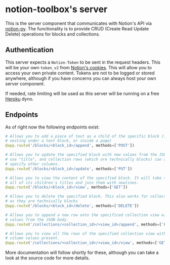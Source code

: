 # notion-toolbox's server

This is the server component that communicates with Notion's API via [notion-py](https://github.com/jamalex/notion-py). The functionality is to provide CRUD (Create Read Update Delete) operations for blocks and collections.

## Authentication

This server expects a `Notion-Token` to be sent in the request headers. This will be your own `token_v2` from [Notion's cookies](https://www.notion.so/). This will allow you to access your own private content. Tokens are not to be logged or stored anywhere, although if you have concerns you can always host your own server component.

If needed, rate limiting will be used as this server will be running on a free [Heroku](https://heroku.com/) dyno.

## Endpoints

As of right now the following endpoints exist:

```python
# Allows you to add a piece of text as a child of the specific block (i.e.,
# nesting under a text block, or inside a page)
@app.route('/blocks/<block_id>/append', methods=['POST'])

# Allows you to update the specified block with new values from the JSON body. Text blocks
# use "title", and collection rows (which are technically blocks) can also
# specify other columns.
@app.route('/blocks/<block_id>/update', methods=['PUT'])

# Allows you to view the content of the specified block. It will take the block's title and
# all of its children's titles and join them with newlines.
@app.route('/blocks/<block_id>/view', methods=['GET'])

# Allows you to delete the specified block. This also works for collection rows
# as they are technically blocks
@app.route('/blocks/<block_id>/delete', methods=['DELETE'])

# Allows you to append a new row onto the specificed collection view with the
# values from the JSON body.
@app.route('/collections/<collection_id>/<view_id>/append', methods=['POST'])

# Allows you to view all the rows of the specified collection view with all the
# column values present.
@app.route('/collections/<collection_id>/<view_id>/view', methods=['GET'])
```

More documentation will follow shortly for these, although you can take a look at the source code for more details.
